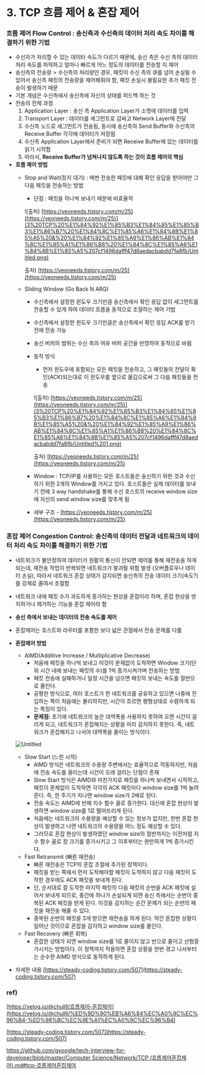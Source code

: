 # 3. TCP 흐름 제어 & 혼잡 제어

### 흐름 제어 Flow Control : 송신측과 수신측의 데이터 처리 속도 차이를 해결하기 위한 기법

- 수신자가 처리할 수 있는 데이터 속도가 다르기 때문에, 송신 측은 수신 측의 데이터 처리 속도를 파악하고 얼마나 빠르게 어느 정도의 데이터를 전송할 지 제어
- 송신측의 전송량 > 수신측의 처리량인 경우, 패킷이 수신 측의 큐를 넘어 손실될 수 있어서 송신측 패킷의 전송량을 제어해줘야 함, 패킷 손실시 불필요한 추가 패킷 전송이 발생하기 때문
- 기본 개념은 수신측에서 송신측에 자신의 상태를 피드백 하는 것
- 전송의 전체 과정
    1. Application Layer : 송신 측 Application Layer가 소켓에 데이터를 입력
    2. Transport Layer : 데이터를 세그먼트로 감싸고 Network Layer에 전달
    3. 수신측 노드로 세그먼트가 전송됨, 동시에 송신측의 Send Buffer와 수신측의 Receive Buffer 각각에 데이터가 저장됨
    4. 수신측 Application Layer에서 준비가 되면 Receive Buffer에 있는 데이터를 읽기 시작함
    5. 따라서, **Receive Buffer가 넘쳐나지 않도록 하는 것이 흐름 제어의 핵심**
- **흐름 제어 방법**
    - Stop and Wait(정지 대기) : 매번 전송한 패킷에 대해 확인 응답을 받아야만 그 다음 패킷을 전송하는 방법
        - 단점 : 패킷을 하나씩 보내기 때문에 비효율적
        
        ![출처) [https://yeoneeds.tistory.com/m/25](https://yeoneeds.tistory.com/m/25)](3%20TCP%20%E1%84%92%E1%85%B3%E1%84%85%E1%85%B3%E1%86%B7%20%E1%84%8C%E1%85%A6%E1%84%8B%E1%85%A5%20&%20%E1%84%92%E1%85%A9%E1%86%AB%E1%84%8C%E1%85%A1%E1%86%B8%20%E1%84%8C%E1%85%A6%E1%84%8B%E1%85%A5%207cf1496dafff47d8aedacbabdd7fa8fb/Untitled.png)
        
        출처) [https://yeoneeds.tistory.com/m/25](https://yeoneeds.tistory.com/m/25)
        
    - Sliding Window (Go Back N ARQ)
        - 수신측에서 설정한 윈도우 크기만큼 송신측에서 확인 응답 없이 세그먼트를 전송할 수 있게 하여 데이터 흐름을 동적으로 조절하는 제어 기법
        - 수신측에서 설정한 윈도우 크기만큼은 송신측에서 확인 응답 ACK를 받기 전에 전송 가능
        - 송신 버퍼의 범위는 수신 측의 여유 버퍼 공간을 반영하여 동적으로 바뀜
        - 동작 방식
            - 먼저 윈도우에 포함되는 모든 패킷을 전송하고, 그 패킷들의 전달이 확인(ACK)되는대로 이 윈도우를 옆으로 옮김으로써 그 다음 패킷들을 전송
            
            ![출처) [https://yeoneeds.tistory.com/m/25](https://yeoneeds.tistory.com/m/25)](3%20TCP%20%E1%84%92%E1%85%B3%E1%84%85%E1%85%B3%E1%86%B7%20%E1%84%8C%E1%85%A6%E1%84%8B%E1%85%A5%20&%20%E1%84%92%E1%85%A9%E1%86%AB%E1%84%8C%E1%85%A1%E1%86%B8%20%E1%84%8C%E1%85%A6%E1%84%8B%E1%85%A5%207cf1496dafff47d8aedacbabdd7fa8fb/Untitled%201.png)
            
            출처) [https://yeoneeds.tistory.com/m/25](https://yeoneeds.tistory.com/m/25)
            
        - Window : TCP/IP를 사용하는 모든 호스트들은 송신하기 위한 것과 수신하기 위한 2개의 Window를 가지고 있다. 호스트들은 실제 데이터를 보내기 전에 3 way handshake를 통해 수신 호스트의 receive window size에 자신의 send window size를 맞추게 됨
        - 세부 구조 - [https://yeoneeds.tistory.com/m/25](https://yeoneeds.tistory.com/m/25)

### 혼잡 제어 Congestion Control: 송신측의 데이터 전달과 네트워크의 데이터 처리 속도 차이를 해결하기 위한 기법

- 네트워크가 불안정하여 데이터가 원활히 통신이 안되면 제어를 통해 재전송을 하게 되는데, 재전송 작업이 반복되면 네트워크가 붕괴될 위험 발생 (오버플로우나 데이터 손실), 따라서 네트워크 혼잡 상태가 감지되면 송신측의 전송 데이터 크기(속도?)를 강제로 줄여서 조절함
- 네트워크 내에 패킷 수가 과도하게 증가하는 현상을 혼잡이라 하며, 혼잡 현상을 방지하거나 제거하는 기능을 혼잡 제어라 함
- **송신 측에서 보내는 데이터의 전송 속도를 제어**
- 혼잡제어는 호스트와 라우터를 포함한 보다 넓은 관점에서 전송 문제를 다룸
- **혼잡제어 방법**
    - AIMD(Additive Increase / Multiplicative Decrease)
        - 처음에 패킷을 하나씩 보내고 이것이 문제없이 도착하면 Window 크기(단위 시간 내에 보내는 패킷의 수)를 1씩 증가시켜가며 전송하는 방법
        - 패킷 전송에 실패하거나 일정 시간을 넘으면 패킷의 보내는 속도를 절반으로 줄인다.
        - 공평한 방식으로, 여러 호스트가 한 네트워크를 공유하고 있으면 나중에 진입하는 쪽이 처음에는 불리하지만, 시간이 흐르면 평형상태로 수렴하게 되는 특징이 있다.
        - **문제점:** 초기에 네트워크의 높은 대역폭을 사용하지 못하여 오랜 시간이 걸리게 되고, 네트워크가 혼잡해지는 상황을 미리 감지하지 못한다. 즉, 네트워크가 혼잡해지고 나서야 대역폭을 줄이는 방식이다.
    
    ![Untitled](3%20TCP%20%E1%84%92%E1%85%B3%E1%84%85%E1%85%B3%E1%86%B7%20%E1%84%8C%E1%85%A6%E1%84%8B%E1%85%A5%20&%20%E1%84%92%E1%85%A9%E1%86%AB%E1%84%8C%E1%85%A1%E1%86%B8%20%E1%84%8C%E1%85%A6%E1%84%8B%E1%85%A5%207cf1496dafff47d8aedacbabdd7fa8fb/Untitled%202.png)
    
    - Slow Start (느린 시작)
        - AIMD 방식은 네트워크의 수용량 주변에서는 효율적으로 작동하지만, 처음에 전송 속도를 올리는데 시간이 오래 걸리는 단점이 존재
        - Slow Start 방식은 AIMD와 마찬가지로 패킷을 하나씩 보내면서 시작하고, 패킷이 문제없이 도착하면 각각의 ACK 패킷마다 window size를 1씩 늘려준다. 즉, 한 주기가 지나면 window size가 2배로 된다.
        - 전송 속도는 AIMD에 반해 지수 함수 꼴로 증가한다. 대신에 혼잡 현상이 발생하면 window size를 1로 떨어뜨리게 된다.
        - 처음에는 네트워크의 수용량을 예상할 수 있는 정보가 없지만, 한번 혼잡 현상이 발생하고 나면 네트워크의 수용량을 어느 정도 예상할 수 있다.
        - 그러므로 혼잡 현상이 발생하였던 window size의 절반까지는 이전처럼 지수 함수 꼴로 창 크기를 증가시키고 그 이후부터는 완만하게 1씩 증가시킨다.
    - Fast Retransmit (빠른 재전송)
        - 빠른 재전송은 TCP의 혼잡 조절에 추가된 정책이다.
        - 패킷을 받는 쪽에서 먼저 도착해야할 패킷이 도착하지 않고 다음 패킷이 도착한 경우에도 ACK 패킷을 보내게 된다.
        - 단, 순서대로 잘 도착한 마지막 패킷의 다음 패킷의 순번을 ACK 패킷에 실어서 보내게 되므로, 중간에 하나가 손실되게 되면 송신 측에서는 순번이 중복된 ACK 패킷을 받게 된다. 이것을 감지하는 순간 문제가 되는 순번의 패킷을 재전송 해줄 수 있다.
        - 중복된 순번의 패킷을 3개 받으면 재전송을 하게 된다. 약간 혼잡한 상황이 일어난 것이므로 혼잡을 감지하고 window size를 줄인다.
    - Fast Recovery (빠른 회복)
        - 혼잡한 상태가 되면 window size를 1로 줄이지 않고 반으로 줄이고 선형증가시키는 방법이다. 이 정책까지 적용하면 혼잡 상황을 한번 겪고 나서부터는 순수한 AIMD 방식으로 동작하게 된다.
- 자세한 내용 [https://steady-coding.tistory.com/507](https://steady-coding.tistory.com/507)

### ref)

[https://velog.io/@chullll/흐름제어-혼잡제어](https://velog.io/@chullll/%ED%9D%90%EB%A6%84%EC%A0%9C%EC%96%B4-%ED%98%BC%EC%9E%A1%EC%A0%9C%EC%96%B4)

[https://steady-coding.tistory.com/507](https://steady-coding.tistory.com/507)

[https://github.com/gyoogle/tech-interview-for-developer/blob/master/Computer Science/Network/TCP (흐름제어혼잡제어).md#tcp-흐름제어혼잡제어](https://github.com/gyoogle/tech-interview-for-developer/blob/master/Computer%20Science/Network/TCP%20(%ED%9D%90%EB%A6%84%EC%A0%9C%EC%96%B4%ED%98%BC%EC%9E%A1%EC%A0%9C%EC%96%B4).md#tcp-%ED%9D%90%EB%A6%84%EC%A0%9C%EC%96%B4%ED%98%BC%EC%9E%A1%EC%A0%9C%EC%96%B4)